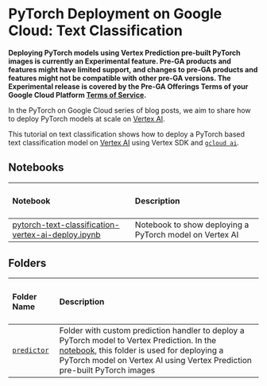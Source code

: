 # PyTorch Deployment on Google Cloud: Text Classification

**Deploying PyTorch models using Vertex Prediction pre-built PyTorch images is currently an Experimental feature. Pre-GA products and features might have limited support, and changes to pre-GA products and features might not be compatible with other pre-GA versions. The Experimental release is covered by the Pre-GA Offerings Terms of your Google Cloud Platform [Terms of Service](https://cloud.google.com/terms).**

In the PyTorch on Google Cloud series of blog posts, we aim to share how to deploy PyTorch models at scale on [Vertex AI](https://cloud.google.com/vertex-ai).

This tutorial on text classification shows how to deploy a PyTorch based text classification model on [Vertex AI](https://cloud.google.com/vertex-ai/docs/start/client-libraries#python) using Vertex SDK and [`gcloud ai`](https://cloud.google.com/sdk/gcloud/reference/beta/ai).

## Notebooks

| <h4>Notebook</h4> | <h4>Description</h4>                       |
| :-------- | :------- |
| [pytorch-text-classification-vertex-ai-deploy.ipynb](./pytorch-text-classification-vertex-ai-deploy.ipynb) | Notebook to show deploying a PyTorch model on Vertex AI |

## Folders


| <h4>Folder Name</h4> | <h4>Description</h4>                       |
| :-------- | :------- |
| [`predictor`](./predictor) | Folder with custom prediction handler to deploy a PyTorch model to Vertex Prediction. In the [notebook](./pytorch-text-classification-vertex-ai-deploy.ipynb), this folder is used for deploying a PyTorch model on Vertex AI using Vertex Prediction pre-built PyTorch images |
